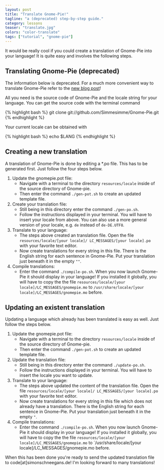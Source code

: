 ```yaml
---
layout: post
title: "Translate Gnome-Pie!"
tagline: "a (deprecated) step-by-step guide."
category: lessons
teaser: "translate.jpg"
colors: "color-translate"
tags: ["tutorial", "gnome-pie"]
---
```


It would be really cool if you could create a translation of Gnome-Pie into your language! It is quite easy and involves the following steps.

<!--more-->

## Translating Gnome-Pie (deprecated)

<div class="alert well">The information below is deprecated. For a much more convenient way to translate Gnome-Pie refer to the <a href ="{% post_url 2015-08-07-translate-gnome-pie %}">new blog post</a>!</div>

All you need is the source code of Gnome-Pie and the locale string for your language. You can get the source code with the terminal command

{% highlight bash %}
git clone git://github.com/Simmesimme/Gnome-Pie.git
{% endhighlight %}

Your current locale can be obtained with

{% highlight bash %}
echo $LANG
{% endhighlight %}

## Creating a new translation

A translation of Gnome-Pie is done by editing a *.po file. This has to be generated first. Just follow the four steps below.

<ol>
    <li> Update the gnomepie.pot file:
    <ul>
        <li>Navigate with a terminal to the directory <code>resources/locale</code> inside of the source directory of Gnome-pie.</li>
        <li>Then enter the command <code>./gen-pot.sh</code> to create an updated template file.</li>
    </ul>
    </li>
    <li> Create your translation file:
    <ul>
        <li>Still being in this directory enter the command <code>./gen-po.sh</code>.</li>
        <li>Follow the instructions displayed in your terminal. You will have to insert your locale from above. You can also use a more general version of your locale, e.g. <code>de</code> instead of <code>de-DE.UTF8</code>.</li>
    </ul>
    </li>
    <li> Translate to your language:
    <ul>
        <li>The steps above created an translation file. Open the file <code>resources/locale/[your locale]/ LC_MESSAGES/[your locale].po</code> with your favorite text editor.</li>
        <li>Now create translations for every string in this file. There is the English string for each sentence in Gnome-Pie. Put your translation just beneath it in the empty <code>""</code>.</li>
    </ul>
    </li>
    <li> Compile translations:
    <ul>
        <li>Enter the command <code>./compile-po.sh</code>. When you now launch Gnome-Pie it should display in your language! If you installed it globally, you will have to copy the the file <code>resources/locale/[your locale]/LC_MESSAGES/gnomepie.mo</code> to <code>/usr/share/locale/[your locale]/LC_MESSAGES/gnomepie.mo</code> before.</li>
    </ul>
    </li>
</ol>


## Updating an existent translation

Updating a language which already has been translated is easy as well. Just follow the steps below.

<ol>
    <li> Update the gnomepie.pot file:
    <ul>
        <li>Navigate with a terminal to the directory <code>resources/locale</code> inside of the source directory of Gnome-pie.</li>
        <li>Then enter the command <code>./gen-pot.sh</code> to create an updated template file.</li>
    </ul>
    </li>
    <li> Update the translation file:
    <ul>
        <li>Still being in this directory enter the command <code>./update-po.sh</code>.</li>
        <li>Follow the instructions displayed in your terminal. You will have to insert the locale you want to update.</li>
    </ul>
    </li>
    <li> Translate to your language:
    <ul>
        <li>The steps above updated the content of the translation file. Open the file <code>resources/locale/[your locale]/ LC_MESSAGES/[your locale].po</code> with your favorite text editor.</li>
        <li>Now create translations for every string in this file which does not already have a translation. There is the English string for each sentence in Gnome-Pie. Put your translation just beneath it in the empty <code>"</code>.</li>
    </ul>
    </li>
    <li> Compile translations:
    <ul>
        <li>Enter the command <code>./compile-po.sh</code>. When you now launch Gnome-Pie it should display in your language! If you installed it globally, you will have to copy the the file <code>resources/locale/[your locale]/LC_MESSAGES/gnomepie.mo</code> to ´/usr/share/locale/[your locale]/LC_MESSAGES/gnomepie.mo</code> before.</li>
    </ul>
    </li>
</ol>

When this has been done you're ready to send the updated translation file to code[at]simonschneegans.de! I'm looking forward to many translations!
